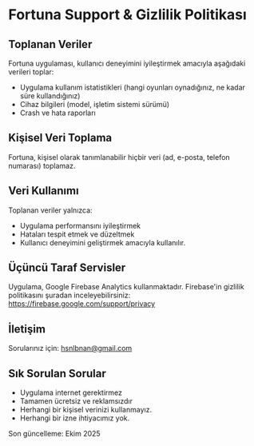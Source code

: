 # Fortuna Support & Gizlilik Politikası

## Toplanan Veriler
Fortuna uygulaması, kullanıcı deneyimini iyileştirmek amacıyla aşağıdaki verileri toplar:
- Uygulama kullanım istatistikleri (hangi oyunları oynadığınız, ne kadar süre kullandığınız)
- Cihaz bilgileri (model, işletim sistemi sürümü)
- Crash ve hata raporları

## Kişisel Veri Toplama
Fortuna, kişisel olarak tanımlanabilir hiçbir veri (ad, e-posta, telefon numarası) toplamaz.

## Veri Kullanımı
Toplanan veriler yalnızca:
- Uygulama performansını iyileştirmek
- Hataları tespit etmek ve düzeltmek
- Kullanıcı deneyimini geliştirmek
amacıyla kullanılır.

## Üçüncü Taraf Servisler
Uygulama, Google Firebase Analytics kullanmaktadır. Firebase'in gizlilik politikasını şuradan inceleyebilirsiniz: https://firebase.google.com/support/privacy


## İletişim
   Sorularınız için: hsnlbnan@gmail.com
   
## Sık Sorulan Sorular
   - Uygulama internet gerektirmez
   - Tamamen ücretsiz ve reklamsızdır
   - Herhangi bir kişisel verinizi kullanmayız.
   - Herhangi bir izne ihtiyacımız yok.

Son güncelleme: Ekim 2025
